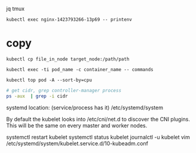 jq
tmux

`
kubectl exec nginx-1423793266-13p69 -- printenv
`

# copy

`
kubectl cp file_in_node target_node:/path/path
`

`
kubectl exec -ti pod_name -c container_name -- commands
`

`
kubectl top pod -A --sort-by=cpu
`

```bash
# get cidr, grep controller-manager process 
ps -aux  | grep -i cidr
```

systemd location: (service/process has it)
/etc/systemd/system

By default the kubelet looks into /etc/cni/net.d to discover the CNI plugins. This will be the same on every master and worker nodes.

systemctl restart kubelet
systemctl status kubelet
journalctl -u kubelet
vim /etc/systemd/system/kubelet.service.d/10-kubeadm.conf
